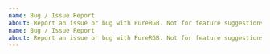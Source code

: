 ```yaml
---
name: Bug / Issue Report
about: Report an issue or bug with PureRGB. Not for feature suggestions or questions.
name: Bug / Issue Report
about: Report an issue or bug with PureRGB. Not for feature suggestions or questions.
---
```

